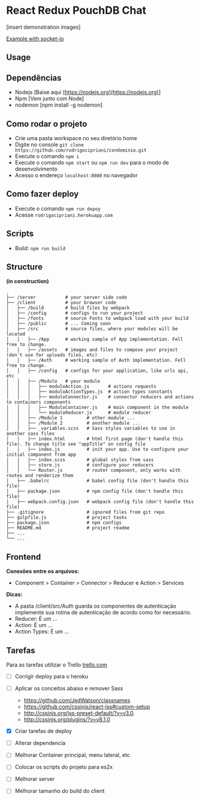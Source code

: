 # React Redux PouchDB Chat

[insert demonstration images]

[Example with socket-io](https://github.com/ivmarcos/react-redux-socketio-chat)

## Usage

## Dependências ##

- Nodejs [Baixe aqui [https://nodejs.org](https://nodejs.org)]
- Npm [Vem junto com Node]
- nodemon [npm install -g nodemon]

## Como rodar o projeto ##

- Crie uma pasta workspace no seu diretório home
- Digite no console `git clone https://github.com/rodrigocipriani/condominio.git`
- Execute o comando `npm i`
- Execute o comando `npm start` ou `npm run dev` para o modo de desenvolvimento
- Acesso o endereço `localhost:8080` no navegador

## Como fazer deploy ##

- Execute o comando `npm run depoy`
- Acesse `rodrigocipriani.herokuapp.com`

## Scripts

- Build: `npm run build`

## Structure ##
**(in construction)**

    .
    ├── /server           # your server side code
    ├── /client           # your browser code
    │   ├── /build        # build files by webpack
    │   ├── /config       # configs to run your project
    │   ├── /fonts        # source Fonts to webpack load with your build
    │   ├── /public       # ... Coming soon
    │   ├── /src          # source files, where your modules will be located
    │   │   ├── /App      # working sample of App implementation. Fell free to change.
    │   │   ├── /assets   # images and files to compose your project (don't use for uploads files, etc)
    │   │   ├── /Auth     # working sample of Auth implementation. Fell free to change.
    │   │   ├── /config   # configs for your application, like urls api, etc
    │   │   ├── /Modulo   # your module
    │   │   │   ├── moduloAction.js       # actions requests
    │   │   │   ├── moduloActionTypes.js  # action types constants 
    │   │   │   ├── moduloConnector.js    # connector reducers and actions to containers components
    │   │   │   ├── ModuloContainer.js    # main component in the module
    │   │   │   └── moduloReducer.js      # module reducer
    │   │   ├── /Module 1         # other module ...
    │   │   ├── /Module 2         # another module ...
    │   │   ├── _variables.scss   # Sass styles variables to use in another sass files
    │   │   ├── index.html        # html first page (don't handle this file). To change title see "appTitle" on config file
    │   │   ├── index.js          # init your app. Use to configure your initial component from app
    │   │   ├── index.scss        # global styles from sass
    │   │   ├── store.js          # configure your reducers
    │   │   └── Router.js         # router component, only works with routes and renderize them 
    │   ├── .babelrc              # babel config file (don't handle this file)
    │   ├── package.json          # npm config file (don't handle this file)
    │   ├── webpack.config.json   # webpack config file (don't handle this file)
    ├── .gitignore                # ignored files from git repo
    ├── gulpfile.js               # project tasks
    ├── package.json              # npm configs
    ├── README.md                 # project readme
    ├── ...
    └── ...

## Frontend ##

**Conexões entre os arquivos:**

- Component > Container > Connector > Reducer e Action > Services 

**Dicas:**

- A pasta /client/src/Auth guarda os componentes de autenticação implemente sua rotina de autenticação de acordo como
  for necessário.
- Reducer: É um ...
- Action: É um ...
- Action Types: É um ...

## Tarefas ##

Para as tarefas utilizar o Trello [trello.com](trello.com)

- [ ] Corrigir deploy para o heroku
- [ ] Aplicar os conceitos abaixo e remover Sass
    - https://github.com/JedWatson/classnames
    - https://github.com/cssinjs/react-jss#custom-setup
    - http://cssinjs.org/jss-preset-default/?v=v3.0.
    - http://cssinjs.org/plugins/?v=v8.1.0
- [X] Criar tarefas de deploy
- [ ] Alterar dependencia 
- [ ] Melhorar Container principal, menu lateral, etc
- [ ] Colocar os scripts do projeto para es2x
- [ ] Melhorar server
- [ ] Melhorar tamanho do build do client


